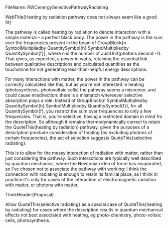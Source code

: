 FileName: RWCenergySelectivePathwayRadiating

WebTitle{Heating by radiation pathway does not always seem like a good fit}

The pathway is called heating by radiation to denote interaction with a simple material – a perfect black body. The power in the pathway is the sum over the frequencies present in the beam of GroupBlock{n SymbolMultipliedby QuantitySymbol{h} SymbolMultipliedby QuantitySymbol{f}}, where n is the number of JustUnit{photons  second -1}. That gives, as expected, a power in watts, retaining the essential link between qualitative descriptions and calculated quantities as the touchstone for not generating less-than-helpful energy descriptions.

For many interactions with matter, the power in the pathway can be correctly calculated like this, but as you’re not interested in heating (photosynthesis, photovoltaic cells) the pathway seems a misnomer, and could cause misdirection: there is a mismatch whereever selective absorption plays a role. Instead of GroupBlock{n SymbolMultipliedby QuantitySymbol{h} SymbolMultipliedby QuantitySymbol{f}}, for all QuantitySymbol{f}, you restrict the sum over frequencies to only a few frequencies. That is, you’re selective, having a restricted domain in mind fro the description. So although it remains thermodynamically correct to retain the QuoteThis{heating by radiation} pathway, given the purposes of a description preclude consideration of heating (by excluding photons of certain frequencies), the act of selection suggests QuoteThis{selective radiating}. 

This is to allow for the messy interaction of radiation with matter, rather than just considering the pathway. Such interactions are typically well described by quantum mechanics, where the Newtonian idea of force has evaporated, so I've chosen not to associate the pathway with working: I think the connection with radiating is enough to retain its familial place, as I think in practice it's only for cases of the interaction of electromagnetic radiation with matter, or photons with matter, 

ThinkHeader{Proposal}

Allow QuoteThis{selective radiating} as a special case of QuoteThis{heating by radiating} for cases where the description results in quantum mechanical effects not best associated with heating, eg photo-chemistry, photo-voltaic cells, photosynthesis. 
